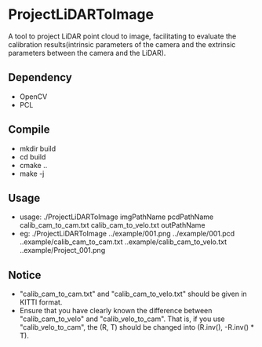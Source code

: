 # ProjectLiDARToImage
A tool to project LiDAR point cloud to image, facilitating to evaluate the calibration results(intrinsic parameters of the camera and the extrinsic parameters between the camera and the LiDAR). 

## Dependency
- OpenCV
- PCL

## Compile
- mkdir build
- cd build
- cmake ..
- make -j

## Usage
- usage: ./ProjectLiDARToImage imgPathName pcdPathName calib_cam_to_cam.txt calib_cam_to_velo.txt outPathName
- eg:  ./ProjectLiDARToImage ../example/001.png ../example/001.pcd ..example/calib_cam_to_cam.txt ..example/calib_cam_to_velo.txt ..example/Project_001.png

## Notice
- "calib_cam_to_cam.txt" and "calib_cam_to_velo.txt" should be given in KITTI format.
- Ensure that you have clearly known the difference between "calib_cam_to_velo" and "calib_velo_to_cam". That is, if you use "calib_velo_to_cam", the (R, T) should be changed into (R.inv(), -R.inv() * T).


